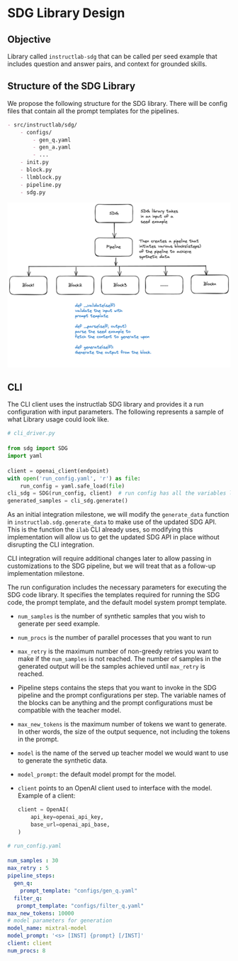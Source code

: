 # SDG Library Design

## Objective

Library called `instructlab-sdg` that can be called per seed example that includes question and answer pairs, and context for grounded skills.

## Structure of the SDG Library

We propose the following structure for the SDG library. There will be config files that contain all the prompt templates for the pipelines.

```markdown
- src/instructlab/sdg/
    - configs/ 
        - gen_q.yaml 
        - gen_a.yaml
        - ...
    - init.py 
    - block.py 
    - llmblock.py 
    - pipeline.py 
    - sdg.py
```

![example API interface](../images/sdg-api-interface.png)

## CLI

The CLI client uses the instructlab SDG library and provides it a run configuration with input parameters. The following represents a sample of what Library usage could look like.

```python
# cli_driver.py

from sdg import SDG
import yaml

client = openai_client(endpoint)
with open('run_config.yaml', 'r') as file:
    run_config = yaml.safe_load(file)
cli_sdg = SDG(run_config, client)  # run config has all the variables like num_samples, pipelinesteps etc
generated_samples = cli_sdg.generate()
```

As an initial integration milestone, we will modify the `generate_data` function in `instructlab.sdg.generate_data` to make use of the updated SDG API. This is the function the `ilab` CLI already uses, so modifying this implementation will allow us to get the updated SDG API in place without disrupting the CLI integration.

CLI integration will require additional changes later to allow passing in customizations to the SDG pipeline, but we will treat that as a follow-up implementation milestone.

The run configuration includes the necessary parameters for executing the SDG code library. It specifies the templates required for running the SDG code, the prompt template, and the default model system prompt template.

* `num_samples` is the number of synthetic samples that you wish to generate per seed example.
* `num_procs` is the number of parallel processes that you want to run
* `max_retry` is the maximum number of non-greedy retries you want to make if the `num_samples` is not reached. The number of samples in the generated output will be the samples achieved until `max_retry` is reached.
* Pipeline steps contains the steps that you want to invoke in the SDG pipeline and the prompt configurations per step. The variable names of the blocks can be anything and the prompt configurations must be compatible with the teacher model.
* `max_new_tokens` is the maximum number of tokens we want to generate. In other words, the size of the output sequence, not including the tokens in the prompt.
* `model` is the name of the served up teacher model we would want to use to generate the synthetic data.
* `model_prompt`: the default model prompt for the model.
* `client` points to an OpenAI client used to interface with the model. Example of a client:
  
  ```python
  client = OpenAI(
      api_key=openai_api_key,
      base_url=openai_api_base,
  )
  ```

```yaml
# run_config.yaml

num_samples : 30
max_retry : 5
pipeline_steps:
  gen_q:
    prompt_template: "configs/gen_q.yaml"
  filter_q:
   prompt_template: "configs/filter_q.yaml" 
max_new_tokens: 10000 
# model parameters for generation
model_name: mixtral-model
model_prompt: '<s> [INST] {prompt} [/INST]'
client: client
num_procs: 8
```